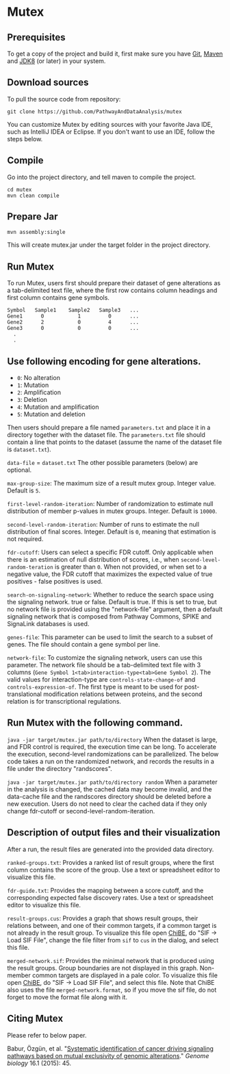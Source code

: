 # Mutex

Prerequisites
--
To get a copy of the project and build it, first make sure you have [Git](https://git-scm.com/downloads), [Maven](https://maven.apache.org/download.cgi) and [JDK8](http://www.oracle.com/technetwork/java/javase/downloads/jdk8-downloads-2133151.html) (or later) in your system.

Download sources
--
To pull the source code from repository:
```
git clone https://github.com/PathwayAndDataAnalysis/mutex
```
You can customize Mutex by editing sources with your favorite Java IDE, such as IntelliJ IDEA or Eclipse. If you don't want to use an IDE, follow the steps below.

Compile
--
Go into the project directory, and tell maven to compile the project.

```
cd mutex
mvn clean compile
```
Prepare Jar
--
```
mvn assembly:single
```
This will create mutex.jar under the target folder in the project directory.

<!--
Add PC.sif
--
For some reason tt looks like Google is limiting access to large files in googlecode repositories. Please download this file from http://cbio.mskcc.org/~ozgun/PC.sif.gz, and extract the file PC.sif into the working directory (same folder of `mutex.jar`). This file will be replaced with a directory named PC once the code is run.
-->

Run Mutex
--
To run Mutex, users first should prepare their dataset of gene alterations as a tab-delimited text file, where the first row contains column headings and first column contains gene symbols.

```
Symbol   Sample1    Sample2   Sample3   ...
Gene1      0           1         0      ...
Gene2      2           0         4      ...
Gene3      0           0         0      ...
  .
  .
```
Use following encoding for gene alterations.
--

* `0`: No alteration
* `1`: Mutation
* `2`: Amplification
* `3`: Deletion
* `4`: Mutation and amplification
* `5`: Mutation and deletion

Then users should prepare a file named `parameters.txt` and place it in a directory together with the dataset file. The `parameters.txt` file should contain a line that points to the dataset (assume the name of the dataset file is `dataset.txt`).

`data-file` = `dataset.txt`
The other possible parameters (below) are optional.

`max-group-size`: The maximum size of a result mutex group. Integer value. Default is `5`.

`first-level-random-iteration`: Number of randomization to estimate null distribution of member p-values in mutex groups. Integer. Default is `10000`.

`second-level-random-iteration`: Number of runs to estimate the null distribution of final scores. Integer. Default is `0`, meaning that estimation is not required.

`fdr-cutoff`: Users can select a specific FDR cutoff. Only applicable when there is an estimation of null distribution of scores, i.e., when `second-level-random-teration` is greater than `0`. When not provided, or when set to a negative value, the FDR cutoff that maximizes the expected value of true positives - false positives is used.

`search-on-signaling-network`: Whether to reduce the search space using the signaling network. true or false. Default is true. If this is set to true, but no network file is provided using the "network-file" argument, then a default signaling network that is composed from Pathway Commons, SPIKE and SignaLink databases is used.

`genes-file`: This parameter can be used to limit the search to a subset of genes. The file should contain a gene symbol per line.

`network-file`: To customize the signaling network, users can use this parameter. The network file should be a tab-delimited text file with 3 columns (`Gene Symbol 1<tab>interaction-type<tab>Gene Symbol 2`). The valid values for interaction-type are `controls-state-change-of` and `controls-expression-of`. The first type is meant to be used for post-translational modification relations between proteins, and the second relation is for transcriptional regulations.

Run Mutex with the following command.
--

`java -jar target/mutex.jar path/to/directory`
When the dataset is large, and FDR control is required, the execution time can be long. To accelerate the execution, second-level randomizations can be parallelized. The below code takes a run on the randomized network, and records the results in a file under the directory "randscores".

`java -jar target/mutex.jar path/to/directory random`
When a parameter in the analysis is changed, the cached data may become invalid, and the data-cache file and the randscores directory should be deleted before a new execution. Users do not need to clear the cached data if they only change fdr-cutoff or second-level-random-iteration.

Description of output files and their visualization
--
After a run, the result files are generated into the provided data directory.

`ranked-groups.txt`: Provides a ranked list of result groups, where the first column contains the score of the group. Use a text or spreadsheet editor to visualize this file.

`fdr-guide.txt`: Provides the mapping between a score cutoff, and the corresponding expected false discovery rates. Use a text or spreadsheet editor to visualize this file.

`result-groups.cus`: Provides a graph that shows result groups, their relations between, and one of their common targets, if a common target is not already in the result group. To visualize this file open [ChiBE](https://github.com/PathwayCommons/chibe), do "SIF -> Load SIF File", change the file filter from `sif` to `cus` in the dialog, and select this file.

`merged-network.sif`: Provides the minimal network that is produced using the result groups. Group boundaries are not displayed in this graph. Non-member common targets are displayed in a pale color. To visualize this file open [ChiBE](https://github.com/PathwayCommons/chibe), do "SIF -> Load SIF File", and select this file. Note that ChiBE also uses the file `merged-network.format`, so if you move the sif file, do not forget to move the format file along with it.

Citing Mutex
--
Please refer to below paper.

Babur, Özgün, et al. "[Systematic identification of cancer driving signaling pathways based on mutual exclusivity of genomic alterations](https://genomebiology.biomedcentral.com/articles/10.1186/s13059-015-0612-6)." *Genome biology* 16.1 (2015): 45.
